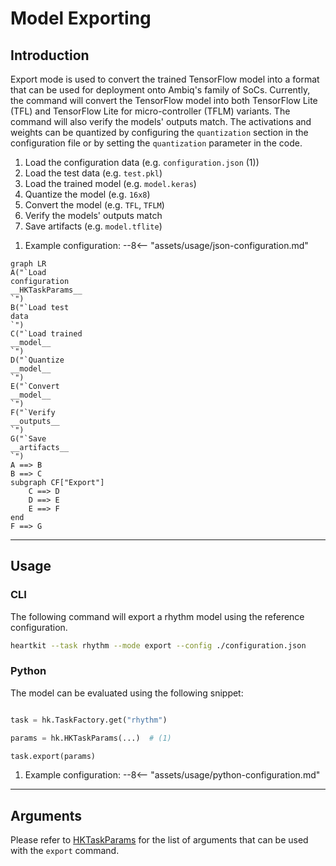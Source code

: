 # Model Exporting

## <span class="sk-h2-span">Introduction </span>

Export mode is used to convert the trained TensorFlow model into a format that can be used for deployment onto Ambiq's family of SoCs. Currently, the command will convert the TensorFlow model into both TensorFlow Lite (TFL) and TensorFlow Lite for micro-controller (TFLM) variants. The command will also verify the models' outputs match. The activations and weights can be quantized by configuring the `quantization` section in the configuration file or by setting the `quantization` parameter in the code.

<div class="annotate" markdown>

1. Load the configuration data (e.g. `configuration.json` (1))
1. Load the test data (e.g. `test.pkl`)
1. Load the trained model (e.g. `model.keras`)
1. Quantize the model (e.g. `16x8`)
1. Convert the model (e.g. `TFL`, `TFLM`)
1. Verify the models' outputs match
1. Save artifacts (e.g. `model.tflite`)

</div>

1. Example configuration:
--8<-- "assets/usage/json-configuration.md"


```mermaid
graph LR
A("`Load
configuration
__HKTaskParams__
`")
B("`Load test
data
`")
C("`Load trained
__model__
`")
D("`Quantize
__model__
`")
E("`Convert
__model__
`")
F("`Verify
__outputs__
`")
G("`Save
__artifacts__
`")
A ==> B
B ==> C
subgraph CF["Export"]
    C ==> D
    D ==> E
    E ==> F
end
F ==> G

```

---

## <span class="sk-h2-span">Usage</span>

### CLI

The following command will export a rhythm model using the reference configuration.

```bash
heartkit --task rhythm --mode export --config ./configuration.json
```

### Python

The model can be evaluated using the following snippet:

```py linenums="1"

task = hk.TaskFactory.get("rhythm")

params = hk.HKTaskParams(...)  # (1)

task.export(params)

```

1. Example configuration:
--8<-- "assets/usage/python-configuration.md"

---

## <span class="sk-h2-span">Arguments </span>

Please refer to [HKTaskParams](../modes/configuration.md#hktaskparams) for the list of arguments that can be used with the `export` command.
